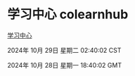 # 学习中心 colearnhub
[学习中心](http://219.139.197.74:56308/colearnhub/)

2024年 10月 29日 星期二 02:40:02 CST

2024年 10月 28日 星期一 18:40:02 GMT
